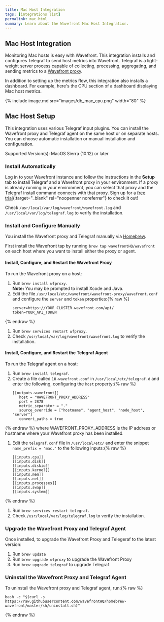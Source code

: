 ```yaml
---
title: Mac Host Integration
tags: [integrations list]
permalink: mac.html
summary: Learn about the Wavefront Mac Host Integration.
---
```

## Mac Host Integration

Monitoring Mac hosts is easy with Wavefront. This integration installs and configures Telegraf to send host metrics
into Wavefront. Telegraf is a light-weight server process capable of collecting, processing, aggregating, and sending metrics to a [Wavefront proxy](https://docs.wavefront.com/proxies.html).

In addition to setting up the metrics flow, this integration also installs a dashboard. For example, here's the CPU section of a dashboard displaying Mac host metrics.

{% include image.md src="images/db_mac_cpu.png" width="80" %}

## Mac Host Setup



This integration uses various Telegraf input plugins. You can install the Wavefront proxy and Telegraf agent on the same host or on separate hosts. You can choose automatic installation or manual installation and configuration.

Supported Version(s): MacOS Sierra (10.12) or later

### Install Automatically

Log in to your Wavefront instance and follow the instructions in the **Setup** tab to install Telegraf and a Wavefront proxy in your environment. If a proxy is already running in your environment, you can select that proxy and the Telegraf install command connects with that proxy. Sign up for a [free trial](http://wavefront.com/sign-up/?utm_source=docs.vmware.com&utm_medium=referral&utm_campaign=docs-front-page){:target="_blank" rel="noopenner noreferrer"} to check it out!

Check `/usr/local/var/log/wavefront/wavefront.log` and `/usr/local/var/log/telegraf.log` to verify the installation.

### Install and Configure Manually

You install the Wavefront proxy and Telegraf manually via [Homebrew](https://brew.sh/).

First install the Wavefront tap by running `brew tap wavefrontHQ/wavefront` on each host where you want to install either the proxy or agent.

#### Install, Configure, and Restart the Wavefront Proxy

To run the Wavefront proxy on a host:

1. Run `brew install wfproxy`.  
   **Note:** You may be prompted to install Xcode and Java.
1. Edit the file `/usr/local/etc/wavefront/wavefront-proxy/wavefront.conf` and configure the `server` and `token` properties:{% raw %}
   ```
   server=https://YOUR_CLUSTER.wavefront.com/api/
   token=YOUR_API_TOKEN
   ```
{% endraw %}
1. Run `brew services restart wfproxy`.
1. Check `/usr/local/var/log/wavefront/wavefront.log` to verify the installation.

#### Install, Configure, and Restart the Telegraf Agent

To run the Telegraf agent on a host:

1. Run `brew install telegraf`.
1. Create a file called `10-wavefront.conf` in `/usr/local/etc/telegraf.d` and enter the following, configuring the `host` property:{% raw %}
   ```
   [[outputs.wavefront]]
      host = "WAVEFRONT_PROXY_ADDRESS"
      port = 2878
      metric_separator = "."
      source_override = ["hostname", "agent_host", "node_host", "server"]
      convert_paths = true
   ```
{% endraw %}
   where WAVEFRONT_PROXY_ADDRESS is the IP address or hostname where your Wavefront proxy has been installed.
1. Edit the `telegraf.conf` file in `/usr/local/etc/` and enter the snippet `name_prefix = "mac."` to the following inputs:{% raw %}
   ```
   [[inputs.cpu]]
   [[inputs.disk]]
   [[inputs.diskio]]
   [[inputs.kernel]]
   [[inputs.mem]]
   [[inputs.net]]
   [[inputs.processes]]
   [[inputs.swap]]
   [[inputs.system]]
   ```
{% endraw %}
1. Run `brew services restart telegraf`.
1. Check `/usr/local/var/log/telegraf.log` to verify the installation.

### Upgrade the Wavefront Proxy and Telegraf Agent
Once installed, to upgrade the Wavefront Proxy and Telegeraf to the latest version:
1. Run `brew update`
2. Run `brew upgrade wfproxy` to upgrade the Wavefront Proxy
3. Run `brew upgrade telegraf` to upgrade Telegraf

### Uninstall the Wavefront Proxy and Telegraf Agent

To uninstall the Wavefront proxy and Telegraf agent, run:{% raw %}
```
bash -c "$(curl -s https://raw.githubusercontent.com/wavefrontHQ/homebrew-wavefront/master/sh/uninstall.sh)"
```
{% endraw %}

